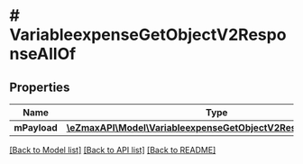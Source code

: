 # # VariableexpenseGetObjectV2ResponseAllOf

## Properties

Name | Type | Description | Notes
------------ | ------------- | ------------- | -------------
**mPayload** | [**\eZmaxAPI\Model\VariableexpenseGetObjectV2ResponseMPayload**](VariableexpenseGetObjectV2ResponseMPayload.md) |  |

[[Back to Model list]](../../README.md#models) [[Back to API list]](../../README.md#endpoints) [[Back to README]](../../README.md)
